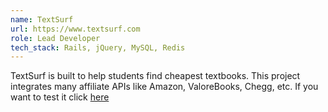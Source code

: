 ```yaml
---
name: TextSurf
url: https://www.textsurf.com
role: Lead Developer
tech_stack: Rails, jQuery, MySQL, Redis
---
```


TextSurf is built to help students find cheapest textbooks. This project integrates many affiliate APIs like 
Amazon, ValoreBooks, Chegg, etc. If you want to test it click [here](https://www.textsurf.com)
